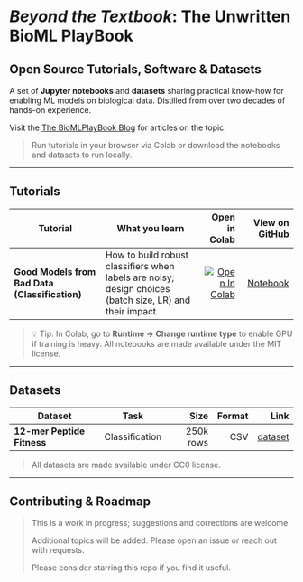 # _Beyond the Textbook_: The Unwritten BioML PlayBook
## Open Source Tutorials, Software & Datasets

A set of **Jupyter notebooks** and **datasets** sharing practical know-how for enabling ML models on biological data. Distilled from over two decades of hands-on experience.

Visit the [The BioMLPlayBook Blog](https://thebiomlplaybook.blogspot.com/) for articles on the topic. 


> Run tutorials in your browser via Colab or download the notebooks and datasets to run locally.

---

## Tutorials

| Tutorial | What you learn | Open in Colab | View on GitHub |
|---|---|---:|---:|
| **Good Models from Bad Data (Classification)** | How to build robust classifiers when labels are noisy; design choices (batch size, LR) and their impact. | [![Open In Colab](https://colab.research.google.com/assets/colab-badge.svg)](https://colab.research.google.com/github/fatmaelzahraaeid/TheBioMLPlayBook_tutorials/blob/main/Noise/good_models_from_bad_data_classification.ipynb) | [Notebook](Noise/good_models_from_bad_data_classification.ipynb) |

> 💡 Tip: In Colab, go to **Runtime → Change runtime type** to enable GPU if training is heavy.
>  All notebooks are made available under the MIT license.

---

## Datasets

| Dataset | Task | Size | Format | Link |
|---|---|---:|---:|---:|
| **12-mer Peptide Fitness** | Classification | 250k rows | CSV | [dataset](Datasets/ThebioMLClinicDatasets_12merPeptideFitness_Classification_250K.csv) |

> All datasets are made available under CC0 license.

---

## Contributing & Roadmap

> This is a work in progress; suggestions and corrections are welcome.
> 
> Additional topics will be added. Please open an issue or reach out with requests.
> 
> Please consider starring this repo if you find it useful.





